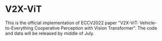 # V2X-ViT
This is the official implementation of ECCV2022 paper "V2X-ViT: Vehicle-to-Everything Cooperative Perception with Vision Transformer". The code and data will be released by middle of July. 
